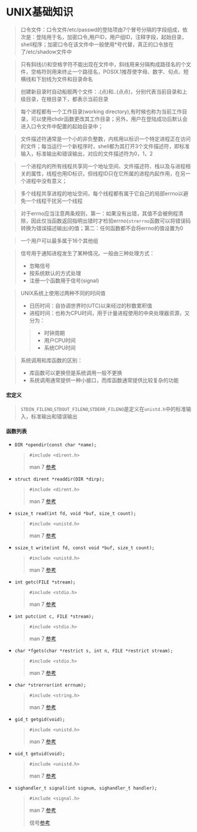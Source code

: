 # UNIX基础知识
> 口令文件：口令文件/etc/passwd的登陆项由7个冒号分隔的字段组成，依次是：登陆用于名，加密口令,用户ID，用户组ID，注释字段，起始目录，shell程序；加密口令在该文件中一般使用*号代替，真正的口令放在了/etc/shadow文件中

> 只有斜线(/)和空格字符不能出现在文件中，斜线用来分隔构成路径名的个文件，空格符则用来终止一个路径名，POSIX.1推荐使字母、数字、句点、短横线和下划线为文件和目录命名

> 创建新目录时自动船舰两个文件：.(点)和..(点点)，分别代表当前目录和上级目录，在根目录下，都表示当前目录

> 每个进程都有一个工作目录(working directory),有时候也称为当前工作目录，可以使用chdir函数更改其工作目录；另外，用户在登陆成功后默认会进入口令文件中配置的起始目录中；

> 文件描述符通常是一个小的非负整数，内核用以标识一个特定进程正在访问的文件；每当运行一个新程序时，shell都为其打开3个文件描述符，即标准输入，标准输出和错误输出，对应的文件描述符为0，1，2

> 一个进程内的所有线程共享同一个地址空间、文件描述符、栈以及与进程相关的属性，线程也用ID标识，但线程ID只在它所属的进程内起作用，在另一个进程中没有意义；

> 多个线程共享进程的地址空间，每个线程都有属于它自己的局部errno以避免一个线程干扰另一个线程

> 对于errno应当注意两条规则，第一：如果没有出错，其值不会被例程清除，因此仅当函数返回指明出错时才检验errno(`strerrno`函数可以将错误码转换为错误描述输出)的值；第二：任何函数都不会将errno的值设置为0

> 一个用户可以最多属于16个其他组

> 信号用于通知进程发生了某种情况。一般由三种处理方式：
> - 忽略信号
> - 按系统默认的方式处理
> - 注册一个函数用于信号(signal)

> UNIX系统上使用过两种不同的时间值
> - 日历时间：自协调世界时(UTC)以来经过的秒数累积值
> - 进程时间：也称为CPU时间，用于计量进程使用的中央处理器资源，又分为：
>> - 时钟周期
>> - 用户CPU时间
>> - 系统CPU时间

> 系统调用和库函数的区别：
> - 库函数可以更换但是系统调用一般不更换
> - 系统调用通常提供一种小接口，而库函数通常提供比较复杂的功能

#### 宏定义
> `STDIN_FILENO`,`STDOUT_FILENO`,`STDERR_FILENO`是定义在`unistd.h`中的标准输入，标准输出和错误输出

#### 函数列表
- `DIR *opendir(const char *name);`
  > `#include <dirent.h>`
  >
  > man 7 [参考](http://man7.org/linux/man-pages/man3/opendir.3.html)

- `struct dirent *readdir(DIR *dirp);`
  > `#include <dirent.h>`
  >
  > man 7 [参考](http://man7.org/linux/man-pages/man3/readdir.3.html)

- `ssize_t read(int fd, void *buf, size_t count);`
  > `#include <unistd.h>`
  >
  > man 7 [参考](http://man7.org/linux/man-pages/man2/read.2.html)

- `ssize_t write(int fd, const void *buf, size_t count);`
  > `#include <unistd.h>`
  >
  > man 7 [参考](http://man7.org/linux/man-pages/man2/write.2.html) 

- `int getc(FILE *stream);`
  > `#include <stdio.h>`
  >
  > man 7 [参考](http://man7.org/linux/man-pages/man3/getc.3p.html)

- `int putc(int c, FILE *stream);`
  > `#include <stdio.h>`
  >
  > man 7 [参考](http://man7.org/linux/man-pages/man3/putc.3p.html1)

- `char *fgets(char *restrict s, int n, FILE *restrict stream);`
  > `#include <stdio.h>`
  >
  > man 7 [参考](http://man7.org/linux/man-pages/man3/fgets.3p.html)

- `char *strerror(int errnum);`
  > `#include <string.h>`
  >
  > man 7 [参考](http://man7.org/linux/man-pages/man3/strerror.3.html)

- `gid_t getgid(void);`
  > `#include <unistd.h>`
  >
  > man 7 [参考](http://man7.org/linux/man-pages/man2/getgid.2.html)

- `uid_t getuid(void);`
  > `#include <unistd.h>`
  >
  > man 7 [参考](http://man7.org/linux/man-pages/man2/getuid.2.html)

- `sighandler_t signal(int signum, sighandler_t handler);`
  > `#include <signal.h>`
  >
  > man 7 [参考](http://man7.org/linux/man-pages/man2/signal.2.html)
  >
  > 信号[参考](http://man7.org/linux/man-pages/man7/signal.7.html)